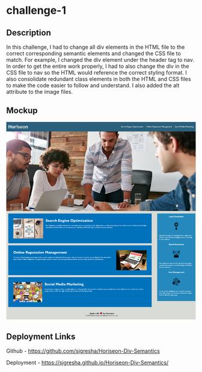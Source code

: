 # challenge-1

## Description
In this challenge, I had to change all div elements in the HTML file to the correct corresponding semantic elements and changed the CSS file to match. For example, I changed the div element under the header tag to nav. In order to get the entire work properly, I had to also change the div in the CSS file to nav so the HTML would reference the correct styling format. I also consolidate redundant class elements in both the HTML and CSS files to make the code easier to follow and understand. I also added the alt attribute to the image files.
## Mockup

![alt horiseon website](assets/images/horiseon_mockup.png)

## Deployment Links
Github - https://github.com/sjgresha/Horiseon-Div-Semantics

Deployment - https://sjgresha.github.io/Horiseon-Div-Semantics/